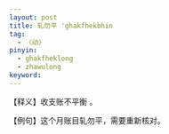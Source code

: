 ```yaml
---
layout: post
title: 轧勿平 'ghakfhekbhin
tag:
  - 〈动〉
pinyin: 
  - ghakfheklong
  - zhawulong
keyword: 
---
```


 
【释义】收支账不平衡 。                
                                                
【例句】这个月账目轧勿平，需要重新核对。       

 